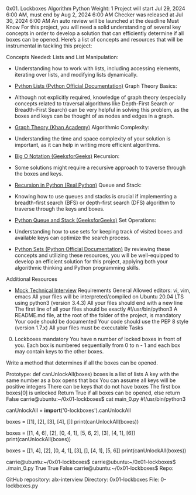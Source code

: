 0x01. Lockboxes
Algorithm
Python
 Weight: 1
 Project will start Jul 29, 2024 6:00 AM, must end by Aug 2, 2024 6:00 AM
 Checker was released at Jul 30, 2024 6:00 AM
 An auto review will be launched at the deadline
Must Know
For this project, you will need a solid understanding of several key concepts in order to develop a solution that can efficiently determine if all boxes can be opened. Here’s a list of concepts and resources that will be instrumental in tackling this project:

Concepts Needed:
Lists and List Manipulation:

- Understanding how to work with lists, including accessing elements, iterating over lists, and modifying lists dynamically.
- [Python Lists (Python Official Documentation)](https://docs.python.org/3/tutorial/datastructures.html)
Graph Theory Basics:

- Although not explicitly required, knowledge of graph theory (especially concepts related to traversal algorithms like Depth-First Search or Breadth-First Search) can be very helpful in solving this problem, as the boxes and keys can be thought of as nodes and edges in a graph.
- [Graph Theory (Khan Academy)](https://www.khanacademy.org/computing/computer-science/algorithms/graph-representation/a/representing-graphs)
Algorithmic Complexity:

- Understanding the time and space complexity of your solution is important, as it can help in writing more efficient algorithms.
- [Big O Notation (GeeksforGeeks)](https://www.geeksforgeeks.org/asymptotic-notation-and-analysis-based-on-input-size-of-algorithms/)
Recursion:

- Some solutions might require a recursive approach to traverse through the boxes and keys.
- [Recursion in Python (Real Python)](https://realpython.com/python-recursion/)
Queue and Stack:

- Knowing how to use queues and stacks is crucial if implementing a breadth-first search (BFS) or depth-first search (DFS) algorithm to traverse through the keys and boxes.
- [Python Queue and Stack (GeeksforGeeks)](https://www.geeksforgeeks.org/queue-in-python/)
Set Operations:

- Understanding how to use sets for keeping track of visited boxes and available keys can optimize the search process.
- [Python Sets (Python Official Documentation)](https://docs.python.org/3/tutorial/datastructures.html#sets)
By reviewing these concepts and utilizing these resources, you will be well-equipped to develop an efficient solution for this project, applying both your algorithmic thinking and Python programming skills.

Additional Resources
- [Mock Technical Interview](https://www.youtube.com/watch?v=1qw5ITr3k9E)
Requirements
General
Allowed editors: vi, vim, emacs
All your files will be interpreted/compiled on Ubuntu 20.04 LTS using python3 (version 3.4.3)
All your files should end with a new line
The first line of all your files should be exactly #!/usr/bin/python3
A README.md file, at the root of the folder of the project, is mandatory
Your code should be documented
Your code should use the PEP 8 style (version 1.7.x)
All your files must be executable
Tasks
0. Lockboxes
mandatory
You have n number of locked boxes in front of you. Each box is numbered sequentially from 0 to n - 1 and each box may contain keys to the other boxes.

Write a method that determines if all the boxes can be opened.

Prototype: def canUnlockAll(boxes)
boxes is a list of lists
A key with the same number as a box opens that box
You can assume all keys will be positive integers
There can be keys that do not have boxes
The first box boxes[0] is unlocked
Return True if all boxes can be opened, else return False
carrie@ubuntu:~/0x01-lockboxes$ cat main_0.py
#!/usr/bin/python3

canUnlockAll = __import__('0-lockboxes').canUnlockAll

boxes = [[1], [2], [3], [4], []]
print(canUnlockAll(boxes))

boxes = [[1, 4, 6], [2], [0, 4, 1], [5, 6, 2], [3], [4, 1], [6]]
print(canUnlockAll(boxes))

boxes = [[1, 4], [2], [0, 4, 1], [3], [], [4, 1], [5, 6]]
print(canUnlockAll(boxes))

carrie@ubuntu:~/0x01-lockboxes$
carrie@ubuntu:~/0x01-lockboxes$ ./main_0.py
True
True
False
carrie@ubuntu:~/0x01-lockboxes$
Repo:

GitHub repository: alx-interview
Directory: 0x01-lockboxes
File: 0-lockboxes.py
 
